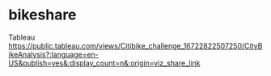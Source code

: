 # bikeshare
Tableau
 https://public.tableau.com/views/Citibike_challenge_16722822507250/CityBikeAnalysis?:language=en-US&publish=yes&:display_count=n&:origin=viz_share_link
